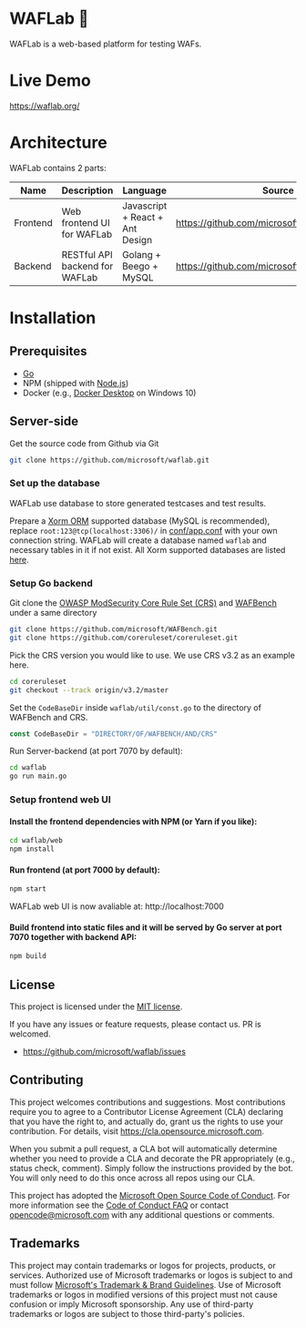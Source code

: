 WAFLab 🐾
====

WAFLab is a web-based platform for testing WAFs.

# Live Demo

https://waflab.org/

# Architecture

WAFLab contains 2 parts:

Name | Description | Language | Source code
----|------|----|----
Frontend | Web frontend UI for WAFLab | Javascript + React + Ant Design | https://github.com/microsoft/waflab/tree/master/web
Backend | RESTful API backend for WAFLab | Golang + Beego + MySQL | https://github.com/microsoft/waflab

# Installation

## Prerequisites

- [Go](https://golang.org/)
- NPM (shipped with [Node.js](https://nodejs.org/))
- Docker (e.g., [Docker Desktop](https://docs.docker.com/docker-for-windows/install/) on Windows 10)

## Server-side

Get the source code from Github via Git

```bash
git clone https://github.com/microsoft/waflab.git
```

### Set up the database

WAFLab use database to store generated testcases and test results.

Prepare a [Xorm ORM](https://gitea.com/xorm/xorm) supported database (MySQL is recommended), replace `root:123@tcp(localhost:3306)/` in [conf/app.conf](https://github.com/microsoft/waflab/blob/master/conf/app.conf) with your own connection string. WAFLab will create a database named `waflab` and necessary tables in it if not exist. All Xorm supported databases are listed [here](https://gitea.com/xorm/xorm#user-content-drivers-support).

### Setup Go backend

Git clone the [OWASP ModSecurity Core Rule Set (CRS)](https://github.com/coreruleset/coreruleset) and [WAFBench](https://github.com/microsoft/WAFBench) under a same directory

```bash
git clone https://github.com/microsoft/WAFBench.git
git clone https://github.com/coreruleset/coreruleset.git
```

Pick the CRS version you would like to use. We use CRS v3.2 as an example here.

```bash
cd coreruleset
git checkout --track origin/v3.2/master
```

Set the ```CodeBaseDir``` inside ```waflab/util/const.go``` to the directory of WAFBench and CRS.

```Go
const CodeBaseDir = "DIRECTORY/OF/WAFBENCH/AND/CRS"
```

Run Server-backend (at port 7070 by default):

```bash
cd waflab
go run main.go
 ```

### Setup frontend web UI

#### Install the frontend dependencies with NPM (or Yarn if you like):

```bash
cd waflab/web
npm install
```

#### Run frontend (at port 7000 by default):

```bash
npm start
```

WAFLab web UI is now avaliable at: http://localhost:7000

#### Build frontend into static files and it will be served by Go server at port 7070 together with backend API:

```bash
npm build
```

## License

This project is licensed under the [MIT license](LICENSE).

If you have any issues or feature requests, please contact us. PR is welcomed.
- https://github.com/microsoft/waflab/issues

## Contributing

This project welcomes contributions and suggestions.  Most contributions require you to agree to a
Contributor License Agreement (CLA) declaring that you have the right to, and actually do, grant us
the rights to use your contribution. For details, visit https://cla.opensource.microsoft.com.

When you submit a pull request, a CLA bot will automatically determine whether you need to provide
a CLA and decorate the PR appropriately (e.g., status check, comment). Simply follow the instructions
provided by the bot. You will only need to do this once across all repos using our CLA.

This project has adopted the [Microsoft Open Source Code of Conduct](https://opensource.microsoft.com/codeofconduct/).
For more information see the [Code of Conduct FAQ](https://opensource.microsoft.com/codeofconduct/faq/) or
contact [opencode@microsoft.com](mailto:opencode@microsoft.com) with any additional questions or comments.

## Trademarks

This project may contain trademarks or logos for projects, products, or services. Authorized use of Microsoft
trademarks or logos is subject to and must follow
[Microsoft's Trademark & Brand Guidelines](https://www.microsoft.com/en-us/legal/intellectualproperty/trademarks/usage/general).
Use of Microsoft trademarks or logos in modified versions of this project must not cause confusion or imply Microsoft sponsorship.
Any use of third-party trademarks or logos are subject to those third-party's policies.
